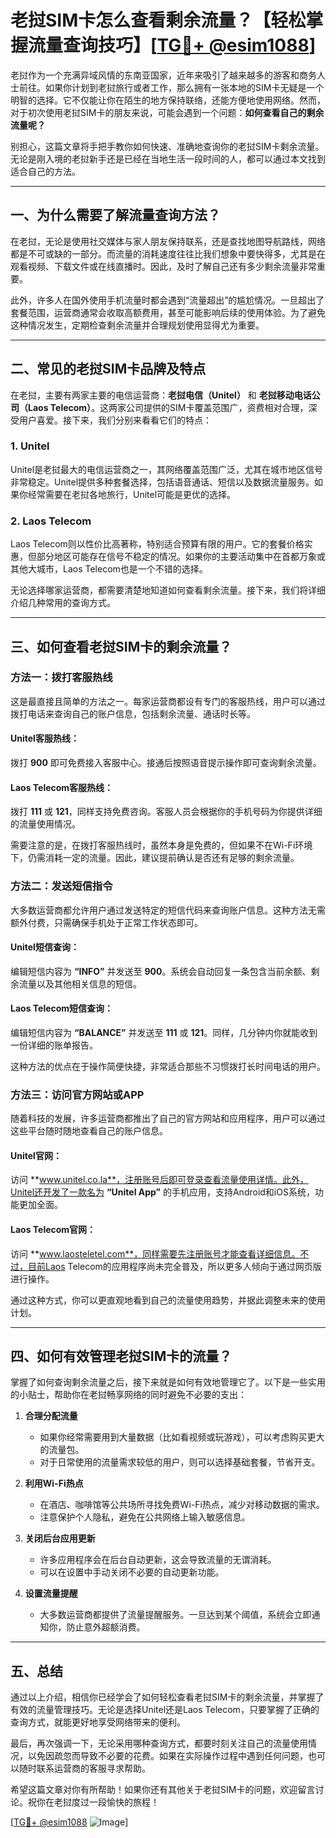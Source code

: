 # 老挝SIM卡怎么查看剩余流量？【轻松掌握流量查询技巧】[[TG💪+ @esim1088](https://t.me/s/esim1088)]

老挝作为一个充满异域风情的东南亚国家，近年来吸引了越来越多的游客和商务人士前往。如果你计划到老挝旅行或者工作，那么拥有一张本地的SIM卡无疑是一个明智的选择。它不仅能让你在陌生的地方保持联络，还能方便地使用网络。然而，对于初次使用老挝SIM卡的朋友来说，可能会遇到一个问题：**如何查看自己的剩余流量呢？**

别担心，这篇文章将手把手教你如何快速、准确地查询你的老挝SIM卡剩余流量。无论是刚入境的老挝新手还是已经在当地生活一段时间的人，都可以通过本文找到适合自己的方法。

---

## 一、为什么需要了解流量查询方法？

在老挝，无论是使用社交媒体与家人朋友保持联系，还是查找地图导航路线，网络都是不可或缺的一部分。而流量的消耗速度往往比我们想象中要快得多，尤其是在观看视频、下载文件或在线直播时。因此，及时了解自己还有多少剩余流量非常重要。

此外，许多人在国外使用手机流量时都会遇到“流量超出”的尴尬情况。一旦超出了套餐范围，运营商通常会收取高额费用，甚至可能影响后续的使用体验。为了避免这种情况发生，定期检查剩余流量并合理规划使用显得尤为重要。

---

## 二、常见的老挝SIM卡品牌及特点

在老挝，主要有两家主要的电信运营商：**老挝电信（Unitel）** 和 **老挝移动电话公司（Laos Telecom）**。这两家公司提供的SIM卡覆盖范围广，资费相对合理，深受用户喜爱。接下来，我们分别来看看它们的特点：

### 1. Unitel
Unitel是老挝最大的电信运营商之一，其网络覆盖范围广泛，尤其在城市地区信号非常稳定。Unitel提供多种套餐选择，包括语音通话、短信以及数据流量服务。如果你经常需要在老挝各地旅行，Unitel可能是更优的选择。

### 2. Laos Telecom
Laos Telecom则以性价比高著称，特别适合预算有限的用户。它的套餐价格实惠，但部分地区可能存在信号不稳定的情况。如果你的主要活动集中在首都万象或其他大城市，Laos Telecom也是一个不错的选择。

无论选择哪家运营商，都需要清楚地知道如何查看剩余流量。接下来，我们将详细介绍几种常用的查询方式。

---

## 三、如何查看老挝SIM卡的剩余流量？

### 方法一：拨打客服热线
这是最直接且简单的方法之一。每家运营商都设有专门的客服热线，用户可以通过拨打电话来查询自己的账户信息，包括剩余流量、通话时长等。

#### Unitel客服热线：
拨打 **900** 即可免费接入客服中心。接通后按照语音提示操作即可查询剩余流量。

#### Laos Telecom客服热线：
拨打 **111** 或 **121**，同样支持免费咨询。客服人员会根据你的手机号码为你提供详细的流量使用情况。

需要注意的是，在拨打客服热线时，虽然本身是免费的，但如果不在Wi-Fi环境下，仍需消耗一定的流量。因此，建议提前确认是否还有足够的剩余流量。

### 方法二：发送短信指令
大多数运营商都允许用户通过发送特定的短信代码来查询账户信息。这种方法无需额外付费，只需确保手机处于正常工作状态即可。

#### Unitel短信查询：
编辑短信内容为 **“INFO”** 并发送至 **900**。系统会自动回复一条包含当前余额、剩余流量以及其他相关信息的短信。

#### Laos Telecom短信查询：
编辑短信内容为 **“BALANCE”** 并发送至 **111** 或 **121**。同样，几分钟内你就能收到一份详细的账单报告。

这种方法的优点在于操作简便快捷，非常适合那些不习惯拨打长时间电话的用户。

### 方法三：访问官方网站或APP
随着科技的发展，许多运营商都推出了自己的官方网站和应用程序，用户可以通过这些平台随时随地查看自己的账户信息。

#### Unitel官网：
访问 **www.unitel.co.la**，注册账号后即可登录查看流量使用详情。此外，Unitel还开发了一款名为 **“Unitel App”** 的手机应用，支持Android和iOS系统，功能更加全面。

#### Laos Telecom官网：
访问 **www.laosteletel.com**，同样需要先注册账号才能查看详细信息。不过，目前Laos Telecom的应用程序尚未完全普及，所以更多人倾向于通过网页版进行操作。

通过这种方式，你可以更直观地看到自己的流量使用趋势，并据此调整未来的使用计划。

---

## 四、如何有效管理老挝SIM卡的流量？

掌握了如何查询剩余流量之后，接下来就是如何有效地管理它了。以下是一些实用的小贴士，帮助你在老挝畅享网络的同时避免不必要的支出：

1. **合理分配流量**
   - 如果你经常需要用到大量数据（比如看视频或玩游戏），可以考虑购买更大的流量包。
   - 对于日常使用的流量需求较低的用户，则可以选择基础套餐，节省开支。

2. **利用Wi-Fi热点**
   - 在酒店、咖啡馆等公共场所寻找免费Wi-Fi热点，减少对移动数据的需求。
   - 注意保护个人隐私，避免在公共网络上输入敏感信息。

3. **关闭后台应用更新**
   - 许多应用程序会在后台自动更新，这会导致流量的无谓消耗。
   - 可以在设置中手动关闭不必要的自动更新功能。

4. **设置流量提醒**
   - 大多数运营商都提供了流量提醒服务。一旦达到某个阈值，系统会立即通知你，防止意外超额消费。

---

## 五、总结

通过以上介绍，相信你已经学会了如何轻松查看老挝SIM卡的剩余流量，并掌握了有效的流量管理技巧。无论是选择Unitel还是Laos Telecom，只要掌握了正确的查询方式，就能更好地享受网络带来的便利。

最后，再次强调一下，无论采用哪种查询方式，都要时刻关注自己的流量使用情况，以免因疏忽而导致不必要的花费。如果在实际操作过程中遇到任何问题，也可以随时联系运营商的客服寻求帮助。

希望这篇文章对你有所帮助！如果你还有其他关于老挝SIM卡的问题，欢迎留言讨论。祝你在老挝度过一段愉快的旅程！

[[TG💪+ @esim1088](https://t.me/s/esim1088) ![Image](https://i.postimg.cc/4NQfJmqS/Snipaste-2025-05-13-00-14-12.png)]